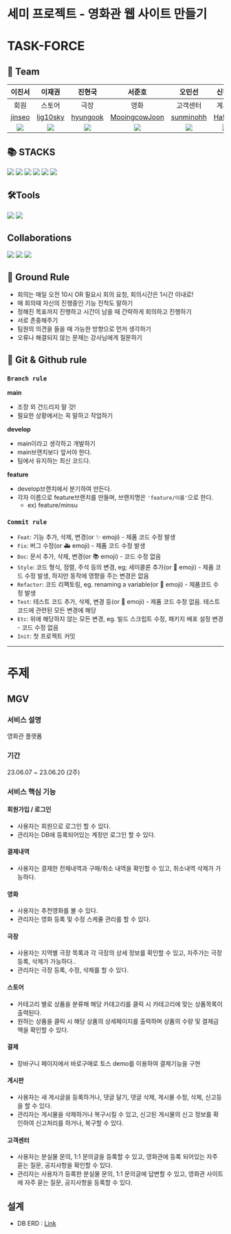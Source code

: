 # 세미 프로젝트 - 영화관 웹 사이트 만들기

# TASK-FORCE

## 🦹‍ Team
|이진서|이재권|진현국|서준호|오민선|신하원|
|:---:|:---:|:---:|:---:|:---:|:---:|
|회원|스토어|극장|영화|고객센터|게시판|
|[jinseo](https://github.com/ljjs0121)|[ljg10sky](https://github.com/ljg10sky)|[hyungook](https://github.com/hyungook-jin)|[MooingcowJoon](https://github.com/MooingcowJoon)|[sunminohh](https://github.com/sunminohh)|[Ha!won](https://github.com/Shinhawo)|
|![](https://avatars.githubusercontent.com/u/94761254?v=4)|![](https://avatars.githubusercontent.com/u/130030785?v=4)|![](https://avatars.githubusercontent.com/u/130140565?v=4)|![](https://avatars.githubusercontent.com/u/130448178?v=4)|![](https://avatars.githubusercontent.com/u/130140763?v=4)|![](https://avatars.githubusercontent.com/u/122660720?v=4)|

## 📚 STACKS
<img src="https://img.shields.io/badge/java-007396?style=for-the-badge&logo=java&logoColor=white"> <img src="https://img.shields.io/badge/html5-E34F26?style=for-the-badge&logo=html5&logoColor=white"> <img src="https://img.shields.io/badge/css-1572B6?style=for-the-badge&logo=css3&logoColor=white"> <img src="https://img.shields.io/badge/javascript-F7DF1E?style=for-the-badge&logo=javascript&logoColor=black"> <img src="https://img.shields.io/badge/bootstrap-7952B3?style=for-the-badge&logo=bootstrap&logoColor=white"> <img src="https://img.shields.io/badge/oracle-F80000?style=for-the-badge&logo=oracle&logoColor=white">

## 🛠Tools 
<img src="https://img.shields.io/badge/git-F05032?style=for-the-badge&logo=git&logoColor=white"> <img src="https://img.shields.io/badge/sourcetree-0052CC?style=for-the-badge&logo=sourcetree&logoColor=white">

## Collaborations
<img src="https://img.shields.io/badge/github-181717?style=for-the-badge&logo=github&logoColor=white"> <img src="https://img.shields.io/badge/slack-4A154B?style=for-the-badge&logo=slack&logoColor=white"> <img src="https://img.shields.io/badge/notion-000000?style=for-the-badge&logo=notion&logoColor=white">

## 📝 Ground Rule
- 회의는 매일 오전 10시 OR 필요시 회의 요청, 회의시간은 1시간 이내로!
- 매 회의때 자신의 진행중인 기능 진척도 말하기
- 정해진 목표까지 진행하고 시간이 남을 때 간략하게 회의하고 진행하기
- 서로 존중해주기
- 팀원의 의견을 들을 때 가능한 방향으로 먼저 생각하기
- 오류나 해결되지 않는 문제는 강사님에게 질문하기

## 👥 Git & Github rule

### `Branch rule`
**main**
- 조장 외 건드리지 말 것!
- 필요한 상황에서는 꼭 말하고 작업하기

**develop**
- main이라고 생각하고 개발하기
- main브랜치보다 앞서야 한다.
- 팀에서 유지하는 최신 코드다.

**feature**
- develop브랜치에서 분기하여 만든다.
- 각자 이름으로 feature브랜치를 만들며, 브랜치명은 `'feature/이름'`으로 한다.
  + ex) feature/minsu

### `Commit rule`

- `Feat`: 기능 추가, 삭제, 변경(or ✨ emoji) - 제품 코드 수정 발생
- `Fix`: 버그 수정(or 🚑 emoji) - 제품 코드 수정 발생
- `Doc`: 문서 추가, 삭제, 변경(or 📚 emoji) - 코드 수정 없음
- `Style`: 코드 형식, 정렬, 주석 등의 변경, eg; 세미콜론 추가(or 🎨 emoji) - 제품 코드 수정 발생, 하지만 동작에 영향을 주는 변경은 없음
- `Refactor`: 코드 리펙토링, eg. renaming a variable(or 🚜 emoji) - 제품코드 수정 발생
- `Test`: 테스트 코드 추가, 삭제, 변경 등(or 🔬 emoji) - 제품 코드 수정 없음. 테스트 코드에 관련된 모든 변경에 해당
- `Etc`: 위에 해당하지 않는 모든 변경, eg. 빌드 스크립트 수정, 패키지 배포 설정 변경 - 코드 수정 없음
- `Init`: 첫 프로젝트 커밋

---

# 주제
## MGV
### 서비스 설명
영화관 플랫폼

### 기간
23.06.07 ~ 23.06.20 (2주)

### 서비스 핵심 기능

#### 회원가입 / 로그인
- 사용자는 회원으로 로그인 할 수 있다.
- 관리자는 DB에 등록되어있는 계정만 로그인 할 수 있다.

#### 결제내역
- 사용자는 결제한 전체내역과 구매/취소 내역을 확인할 수 있고, 취소내역 삭제가 가능하다.

#### 영화
- 사용자는 추천영화를 볼 수 있다.
- 관리자는 영화 등록 및 수정 스케쥴 관리를 할 수 있다.

#### 극장
- 사용자는 지역별 극장 목록과 각 극장의 상세 정보를 확인할 수 있고, 자주가는 극장 등록, 삭제가 가능하다..
- 관리자는 극장 등록, 수정, 삭제를 할 수 있다.

#### 스토어
- 카테고리 별로 상품을 분류해 해당 카테고리를 클릭 시 카테고리에 맞는 상품목록이 출력된다.
- 원하는 상품을 클릭 시 해당 상품의 상세페이지를 출력하며 상품의 수량 및 결제금액을 확인할 수 있다.

#### 결제
- 장바구니 페이지에서 바로구매로 토스 demo를 이용하여 결제기능을 구현

#### 게시판
- 사용자는 새 게시글을 등록하거나, 댓글 달기, 댓글 삭제, 게시물 수정, 삭제, 신고등을 할 수 있다.
- 관리자는 게시물을 삭제하거나 복구시킬 수 있고, 신고된 게시물의 신고 정보를 확인하여 신고처리를 하거나, 복구할 수 있다.

#### 고객센터
  - 사용자는 분실물 문의, 1:1 문의글을 등록할 수 있고, 영화관에 등록 되어있는 자주 묻는 질문, 공지사항을 확인할 수 있다.
  - 관리자는 사용자가 등록한 분실물 문의, 1:1 문의글에 답변할 수 있고, 영화관 사이트에 자주 묻는 질문, 공지사항을 등록할 수 있다.

## 설계
- DB ERD : [Link](https://www.erdcloud.com/d/4nYKSKxkRtdsYwCgh)
